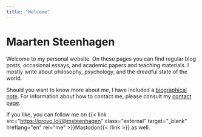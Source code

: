 ```yaml
---
title: "Welcome"
---
```


# Maarten Steenhagen

Welcome to my personal website. On these pages you can find regular blog posts, occasional essays, and academic papers and teaching materials. I mostly write about philosophy, psychology, and the dreadful state of the world. 

Should you want to know more about me, I have included a [biographical note](about/). For information about how to contact me, please consult my [contact page](contact/). 

If you like, you can follow me on {{< link src="https://provo.lol/@msteenhagen" class="external" target="_blank" hreflang="en" rel="me" >}}Mastodon{{< /link >}} as well. 


